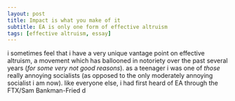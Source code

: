 ```yaml
---
layout: post
title: Impact is what you make of it
subtitle: EA is only one form of effective altruism
tags: [effective altruism, essay]
---
```

i sometimes feel that i have a very unique vantage point on effective altruism, a movement which has ballooned in notoriety over the past several years (*for some very not good reasons*). as a teenager i was one of *those* really annoying socialists (as opposed to the only moderately annoying socialist i am now). like everyone else, i had first heard of EA through the FTX/Sam Bankman-Fried d
<!--stackedit_data:
eyJoaXN0b3J5IjpbLTEwMDc4NjQ5MzZdfQ==
-->